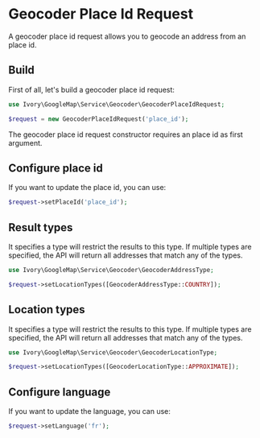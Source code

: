 # Geocoder Place Id Request

A geocoder place id request allows you to geocode an address from an place id.

## Build

First of all, let's build a geocoder place id request:

``` php
use Ivory\GoogleMap\Service\Geocoder\GeocoderPlaceIdRequest;

$request = new GeocoderPlaceIdRequest('place_id');
```

The geocoder place id request constructor requires an place id as first argument.

## Configure place id

If you want to update the place id, you can use:

``` php
$request->setPlaceId('place_id');
```

## Result types

It specifies a type will restrict the results to this type. If multiple types are specified, the API will return all 
addresses that match any of the types.

``` php
use Ivory\GoogleMap\Service\Geocoder\GeocoderAddressType;

$request->setLocationTypes([GeocoderAddressType::COUNTRY]);
```

## Location types

It specifies a type will restrict the results to this type. If multiple types are specified, the API will return all 
addresses that match any of the types.

``` php
use Ivory\GoogleMap\Service\Geocoder\GeocoderLocationType;

$request->setLocationTypes([GeocoderLocationType::APPROXIMATE]);
```

## Configure language

If you want to update the language, you can use:

``` php
$request->setLanguage('fr');
```
